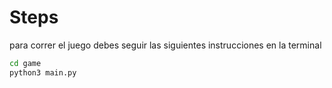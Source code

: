 # Steps
para correr el juego debes seguir las siguientes instrucciones en la terminal 
```sh
cd game
python3 main.py
```

